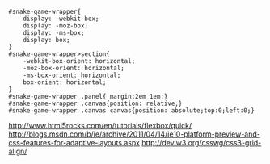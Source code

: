 ```
#snake-game-wrapper{
	display: -webkit-box;
	display: -moz-box;
	display: -ms-box;
	display: box;
}
#snake-game-wrapper>section{
	-webkit-box-orient: horizontal;
	-moz-box-orient: horizontal;
	-ms-box-orient: horizontal;
	box-orient: horizontal;
}
#snake-game-wrapper .panel{ margin:2em 1em;}
#snake-game-wrapper .canvas{position: relative;}
#snake-game-wrapper .canvas canvas{position: absolute;top:0;left:0;}
```

http://www.html5rocks.com/en/tutorials/flexbox/quick/
http://blogs.msdn.com/b/ie/archive/2011/04/14/ie10-platform-preview-and-css-features-for-adaptive-layouts.aspx
http://dev.w3.org/csswg/css3-grid-align/
